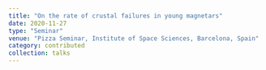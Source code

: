 ```yaml
---
title: "On the rate of crustal failures in young magnetars"
date: 2020-11-27
type: "Seminar"
venue: "Pizza Seminar, Institute of Space Sciences, Barcelona, Spain"
category: contributed
collection: talks
---
```

